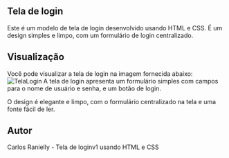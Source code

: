 
## Tela de login
Este é um modelo de tela de login desenvolvido usando HTML e CSS. É um design simples e limpo, com um formulário de login centralizado.

## Visualização
Você pode visualizar a tela de login na imagem fornecida abaixo:
![TelaLogin](https://user-images.githubusercontent.com/109562348/235277992-06b02e60-fd89-49c5-b768-f5a098748166.jpeg)
A tela de login apresenta um formulário simples com campos para o nome de usuário e senha, e um botão de login.

O design é elegante e limpo, com o formulário centralizado na tela e uma fonte fácil de ler.

## Autor
Carlos Ranielly - Tela de loginv1 usando HTML e CSS 
